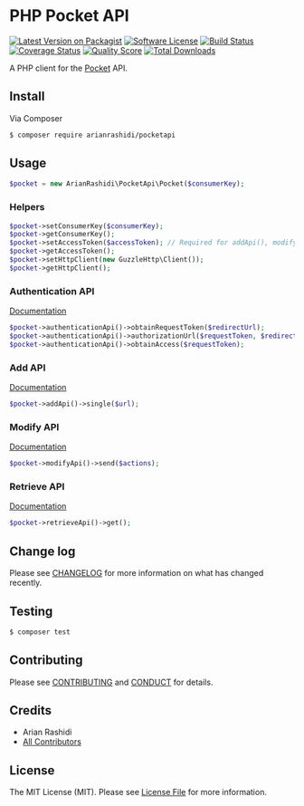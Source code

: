 # PHP Pocket API

[![Latest Version on Packagist][ico-version]][link-packagist]
[![Software License][ico-license]](LICENSE.md)
[![Build Status][ico-travis]][link-travis]
[![Coverage Status][ico-scrutinizer]][link-scrutinizer]
[![Quality Score][ico-code-quality]][link-code-quality]
[![Total Downloads][ico-downloads]][link-downloads]

A PHP client for the [Pocket](https://getpocket.com) API.

## Install

Via Composer

``` bash
$ composer require arianrashidi/pocketapi
```

## Usage

``` php
$pocket = new ArianRashidi\PocketApi\Pocket($consumerKey);
```

### Helpers
``` php
$pocket->setConsumerKey($consumerKey);
$pocket->getConsumerKey();
$pocket->setAccessToken($accessToken); // Required for addApi(), modifyApi() and retrieveApi().
$pocket->getAccessToken();
$pocket->setHttpClient(new GuzzleHttp\Client());
$pocket->getHttpClient();
```

### Authentication API
[Documentation](https://getpocket.com/developer/docs/authentication)

``` php
$pocket->authenticationApi()->obtainRequestToken($redirectUrl);
$pocket->authenticationApi()->authorizationUrl($requestToken, $redirectUrl);
$pocket->authenticationApi()->obtainAccess($requestToken);
```

### Add API
[Documentation](https://getpocket.com/developer/docs/v3/add)

``` php
$pocket->addApi()->single($url);
```

### Modify API
[Documentation](https://getpocket.com/developer/docs/v3/modify)

``` php
$pocket->modifyApi()->send($actions);
```

### Retrieve API
[Documentation](https://getpocket.com/developer/docs/v3/retrieve)

``` php
$pocket->retrieveApi()->get();
```

## Change log

Please see [CHANGELOG](CHANGELOG.md) for more information on what has changed recently.

## Testing

``` bash
$ composer test
```

## Contributing

Please see [CONTRIBUTING](CONTRIBUTING.md) and [CONDUCT](CONDUCT.md) for details.

## Credits

- Arian Rashidi
- [All Contributors][link-contributors]

## License

The MIT License (MIT). Please see [License File](LICENSE.md) for more information.

[ico-version]: https://img.shields.io/packagist/v/arianrashidi/pocketapi.svg?style=flat-square
[ico-license]: https://img.shields.io/badge/license-MIT-brightgreen.svg?style=flat-square
[ico-travis]: https://img.shields.io/travis/arianrashidi/pocketapi/master.svg?style=flat-square
[ico-scrutinizer]: https://img.shields.io/scrutinizer/coverage/g/arianrashidi/pocketapi.svg?style=flat-square
[ico-code-quality]: https://img.shields.io/scrutinizer/g/arianrashidi/pocketapi.svg?style=flat-square
[ico-downloads]: https://img.shields.io/packagist/dt/arianrashidi/pocketapi.svg?style=flat-square

[link-packagist]: https://packagist.org/packages/arianrashidi/pocketapi
[link-travis]: https://travis-ci.org/arianrashidi/pocketapi
[link-scrutinizer]: https://scrutinizer-ci.com/g/arianrashidi/pocketapi/code-structure
[link-code-quality]: https://scrutinizer-ci.com/g/arianrashidi/pocketapi
[link-downloads]: https://packagist.org/packages/arianrashidi/pocketapi
[link-contributors]: ../../contributors
